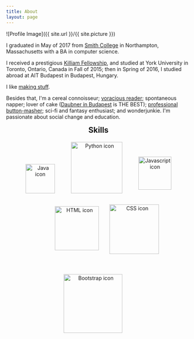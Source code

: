 ```yaml
---
title: About
layout: page
---
```

![Profile Image]({{ site.url }}/{{ site.picture }})

<p>I graduated in May of 2017 from <a href="https://www.smith.edu/">Smith College</a> in Northampton, Massachusetts with a BA in computer science.</p>

<p>I received a prestigious <a href="http://www.fulbright.ca/programs/killam-fellowships.html">Killiam Fellowship</a>, and studied at York University in Toronto, Ontario, Canada in Fall of 2015; then in Spring of 2016, I studied abroad at AIT Budapest in Budapest, Hungary.</p>

<p>I like <a href="http://scausey.github.io/projects/">making stuff</a>.</p>

<p>Besides that, I'm a cereal connoisseur; <a href="https://www.goodreads.com/user/show/3955921-samantha-louise">voracious reader</a>; spontaneous napper; lover of cake (<a href="http://daubnercukraszda.hu/">Daubner in Budapest</a> is THE BEST); <a href="http://steamcommunity.com/id/enigmajane/">professional button-masher</a>; sci-fi and fantasy enthusiast; and wonderjunkie. I'm passionate about social change and education. 

<h2 style="text-align:center; margin-top:15px; margin-bottom:0px;">Skills</h2>
	<div class="row" style="text-align: center">
		<img class="image" src="../assets/images/java-icon.jpg" alt="Java icon" style="width:80px; display:inline-block; padding:20px;">
		<img class="image" src="../assets/images/python_icon.png" alt="Python icon" style="width:140px; display:inline-block; padding:20px;">
		<img class="image" src="../assets/images/javascript.png" alt="Javascript icon" style="width:90px; display:inline-block; padding:20px; position:relative; bottom:10px;">
	</div>
	<div class="row" style="text-align: center">
		<img class="image" src="../assets/images/HTML_icon.png" alt="HTML icon" style="width:120px; display:inline-block; padding:20px; position:relative; bottom:20px; left:30px; ">
		<img class="image" src="../assets/images/css.png" alt="CSS icon" style="width:135px; display:inline-block; padding:20px; position:relative; bottom:10px; left:16px;">
		<img class="image" src="../assets/images/bootstrap.png" alt="Bootstrap icon" style="width:160px;display:inline-block; padding:20px; position:relative; top:5px; right:15px;">
	</div>